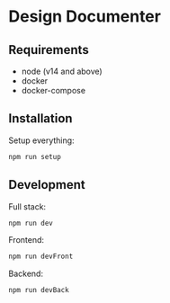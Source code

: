 # Design Documenter

## Requirements

- node (v14 and above)
- docker
- docker-compose

## Installation

Setup everything:
```bash
npm run setup
```

## Development

Full stack:
```bash
npm run dev
```

Frontend:
```bash
npm run devFront
```

Backend:
```bash
npm run devBack
```
